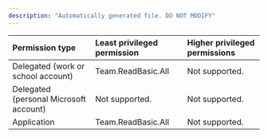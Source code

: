 ```yaml
---
description: "Automatically generated file. DO NOT MODIFY"
---
```


|Permission type|Least privileged permission|Higher privileged permissions|
|:---|:---|:---|
|Delegated (work or school account)|Team.ReadBasic.All|Not supported.|
|Delegated (personal Microsoft account)|Not supported.|Not supported.|
|Application|Team.ReadBasic.All|Not supported.|

